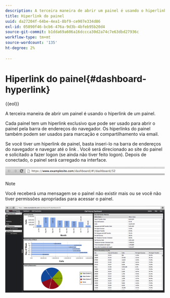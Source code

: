 ```yaml
---
description: A terceira maneira de abrir um painel é usando o hiperlink de um painel.
title: Hiperlink do painel
uuid: da27204f-64be-4ea1-8bf9-ce907e334d86
exl-id: 05890f46-bcb6-476a-9d3b-4bfeb95b20d4
source-git-commit: b1dda69a606a16dccca30d2a74c7e63dbd27936c
workflow-type: tm+mt
source-wordcount: '135'
ht-degree: 2%

---
```


# Hiperlink do painel{#dashboard-hyperlink}

{{eol}}

A terceira maneira de abrir um painel é usando o hiperlink de um painel.

Cada painel tem um hiperlink exclusivo que pode ser usado para abrir o painel pela barra de endereços do navegador. Os hiperlinks do painel também podem ser usados para marcação e compartilhamento via email.

Se você tiver um hiperlink de painel, basta inseri-lo na barra de endereços do navegador e navegar até o link . Você será direcionado ao site do painel e solicitado a fazer logon (se ainda não tiver feito logon). Depois de conectado, o painel será carregado na interface.

![](assets/db_hyperlink.png)

>[!NOTE]
>
>Você receberá uma mensagem se o painel não existir mais ou se você não tiver permissões apropriadas para acessar o painel.

![](assets/db_hyperlink2.png)
